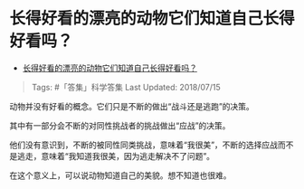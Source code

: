 # 长得好看的漂亮的动物它们知道自己长得好看吗？

- [长得好看的漂亮的动物它们知道自己长得好看吗？](https://www.zhihu.com/question/285076681/answer/443341404)

>Tags: #「答集」科学答集
>Last Updated: 2018/07/15

动物并没有好看的概念。它们只是不断的做出“战斗还是逃跑”的决策。

其中有一部分会不断的对同性挑战者的挑战做出“应战”的决策。

他们没有意识到，不断的被同性同类挑战，意味着“我很美”，不断的选择应战而不是逃走，意味着“我知道我很美，因为逃走解决不了问题”。

在这个意义上，可以说动物知道自己的美貌。想不知道也很难。
